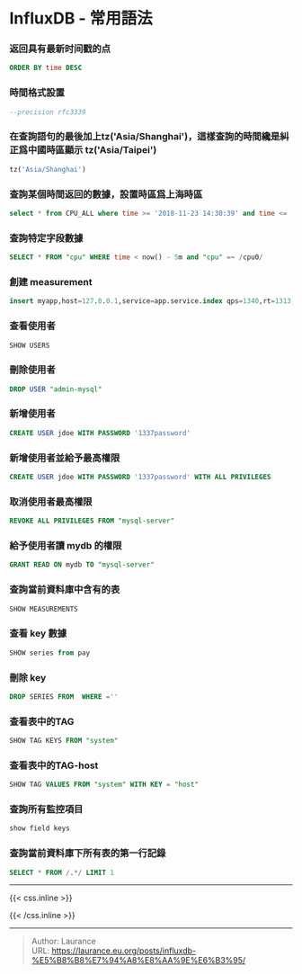 # InfluxDB - 常用語法



### 返回具有最新时间戳的点
    
```sql
ORDER BY time DESC
``` 

### 時間格式設置
    
```sql
--precision rfc3339
```
    
### 在查詢語句的最後加上tz('Asia/Shanghai')，這樣查詢的時間纔是糾正爲中國時區顯示 tz('Asia/Taipei')
    
```sql
tz('Asia/Shanghai')
```
    
### 查詢某個時間返回的數據，設置時區爲上海時區
    
```sql
select * from CPU_ALL where time >= '2018-11-23 14:30:39' and time <= '2019-11-23 14:32:32' tz('Asia/Shanghai')
```
    
### 查詢特定字段數據
    
```sql
SELECT * FROM "cpu" WHERE time < now() - 5m and "cpu" =~ /cpu0/
```
    
### 創建 measurement
    
```sql
insert myapp,host=127.0.0.1,service=app.service.index qps=1340,rt=1313,cpu=45.23,mem="4145m",load=1.21 
```
    
### 查看使用者
    
```sql
SHOW USERS
```
    
### 刪除使用者
    
```sql
DROP USER "admin-mysql"	
```
    
### 新增使用者
    
```sql
CREATE USER jdoe WITH PASSWORD '1337password'
```
    
### 新增使用者並給予最高權限
    
```sql
CREATE USER jdoe WITH PASSWORD '1337password' WITH ALL PRIVILEGES
```
    
### 取消使用者最高權限
    
```sql
REVOKE ALL PRIVILEGES FROM "mysql-server"
```
    
### 給予使用者讀 mydb 的權限
    
```sql
GRANT READ ON mydb TO "mysql-server"
```
    
### 查詢當前資料庫中含有的表
    
```sql
SHOW MEASUREMENTS
```
    
### 查看 key 數據
    
```sql
SHOW series from pay
```
    
### 刪除 key
    
```sql
DROP SERIES FROM  WHERE =''
```    
    
### 查看表中的TAG
    
```sql
SHOW TAG KEYS FROM "system"
```
    
### 查看表中的TAG-host
    
```sql
SHOW TAG VALUES FROM "system" WITH KEY = "host" 
```
    
### 查詢所有監控項目
    
```sql
show field keys
```
    
### 查詢當前資料庫下所有表的第一行記錄
    
```sql
SELECT * FROM /.*/ LIMIT 1
```


***

{{< css.inline >}}
<style>
.emojify {
	font-family: Apple Color Emoji, Segoe UI Emoji, NotoColorEmoji, Segoe UI Symbol, Android Emoji, EmojiSymbols;
	font-size: 2rem;
	vertical-align: middle;
}
@media screen and (max-width:650px) {
  .nowrap {
    display: block;
    margin: 25px 0;
  }
}
</style>
{{< /css.inline >}}


---

> Author: Laurance  
> URL: https://laurance.eu.org/posts/influxdb-%E5%B8%B8%E7%94%A8%E8%AA%9E%E6%B3%95/  


